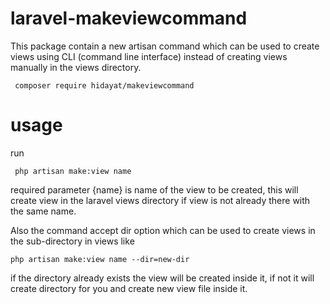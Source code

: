 # laravel-makeviewcommand
This package contain a new artisan command which can be used to create views using CLI (command line interface) instead of creating views manually in the views directory.

<code> composer require hidayat/makeviewcommand </code>

# usage 

run 

<code> php artisan make:view name</code>

required parameter {name} is name of the view to be created, this will create view in the laravel views directory if view is not already there with the same name.

Also the command accept dir option which can be used to create views in the sub-directory in views like

<code>php artisan make:view name --dir=new-dir</code>

if the directory already exists the view will be created inside it, if not it will create directory for you and create new view file inside it.
